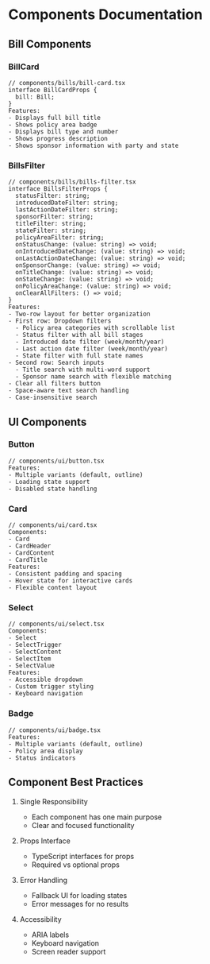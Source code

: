 # Components Documentation

## Bill Components

### BillCard
```tsx
// components/bills/bill-card.tsx
interface BillCardProps {
  bill: Bill;
}
Features:
- Displays full bill title
- Shows policy area badge
- Displays bill type and number
- Shows progress description
- Shows sponsor information with party and state
```

### BillsFilter
```tsx
// components/bills/bills-filter.tsx
interface BillsFilterProps {
  statusFilter: string;
  introducedDateFilter: string;
  lastActionDateFilter: string;
  sponsorFilter: string;
  titleFilter: string;
  stateFilter: string;
  policyAreaFilter: string;
  onStatusChange: (value: string) => void;
  onIntroducedDateChange: (value: string) => void;
  onLastActionDateChange: (value: string) => void;
  onSponsorChange: (value: string) => void;
  onTitleChange: (value: string) => void;
  onStateChange: (value: string) => void;
  onPolicyAreaChange: (value: string) => void;
  onClearAllFilters: () => void;
}
Features:
- Two-row layout for better organization
- First row: Dropdown filters
  - Policy area categories with scrollable list
  - Status filter with all bill stages
  - Introduced date filter (week/month/year)
  - Last action date filter (week/month/year)
  - State filter with full state names
- Second row: Search inputs
  - Title search with multi-word support
  - Sponsor name search with flexible matching
- Clear all filters button
- Space-aware text search handling
- Case-insensitive search
```

## UI Components

### Button
```tsx
// components/ui/button.tsx
Features:
- Multiple variants (default, outline)
- Loading state support
- Disabled state handling
```

### Card
```tsx
// components/ui/card.tsx
Components:
- Card
- CardHeader
- CardContent
- CardTitle
Features:
- Consistent padding and spacing
- Hover state for interactive cards
- Flexible content layout
```

### Select
```tsx
// components/ui/select.tsx
Components:
- Select
- SelectTrigger
- SelectContent
- SelectItem
- SelectValue
Features:
- Accessible dropdown
- Custom trigger styling
- Keyboard navigation
```

### Badge
```tsx
// components/ui/badge.tsx
Features:
- Multiple variants (default, outline)
- Policy area display
- Status indicators
```

## Component Best Practices

1. Single Responsibility
   - Each component has one main purpose
   - Clear and focused functionality

2. Props Interface
   - TypeScript interfaces for props
   - Required vs optional props

3. Error Handling
   - Fallback UI for loading states
   - Error messages for no results

4. Accessibility
   - ARIA labels
   - Keyboard navigation
   - Screen reader support